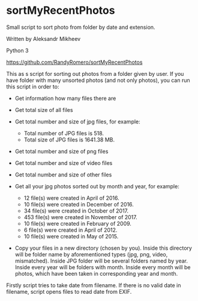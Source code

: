 # sortMyRecentPhotos
Small script to sort photo from folder by date and extension.

Written by Aleksandr Mikheev

Python 3

https://github.com/RandyRomero/sortMyRecentPhotos


This as s script for sorting out photos from a folder given by user.
If you have folder with many unsorted photos (and not only photos),
you can run this script in order to:
- Get information how many files there are
- Get total size of all files
- Get total number and size of jpg files, for example:
    - Total number of JPG files is 518.
    - Total size of JPG files is 1641.38 MB.
- Get total number and size of png files
- Get total number and size of video files
- Get total number and size of other files
- Get all your jpg photos sorted out by month and year, for example:
    - 12 file(s) were created in April of 2016.
    - 10 file(s) were created in December of 2016.
    - 34 file(s) were created in October of 2017.
    - 453 file(s) were created in November of 2017.
    - 10 file(s) were created in February of 2009.
    - 6 file(s) were created in April of 2012.
    - 10 file(s) were created in May of 2015.

- Copy your files in a new directory (chosen by you). 
Inside this directory will be folder name by aforementioned types (jpg, png, video, mismatched).
Inside JPG folder will be several folders named by year. Inside every year will be folders with month.
Inside every month will be photos, which have been taken in corresponding year and month.

Firstly script tries to take date from filename. If there is no valid date in filename,
script opens files to read date from EXIF. 

